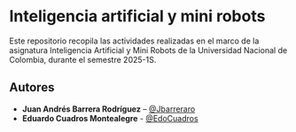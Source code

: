 # Inteligencia artificial y mini robots

Este repositorio recopila las actividades realizadas en el marco de la asignatura Inteligencia Artificial y Mini Robots de la Universidad Nacional de Colombia, durante el semestre 2025-1S.

## Autores
- **Juan Andrés Barrera Rodríguez** – [@Jbarreraro](https://github.com/Jbarreraro)  
- **Eduardo Cuadros Montealegre** - [@EdoCuadros](https://github.com/EdoCuadros)
